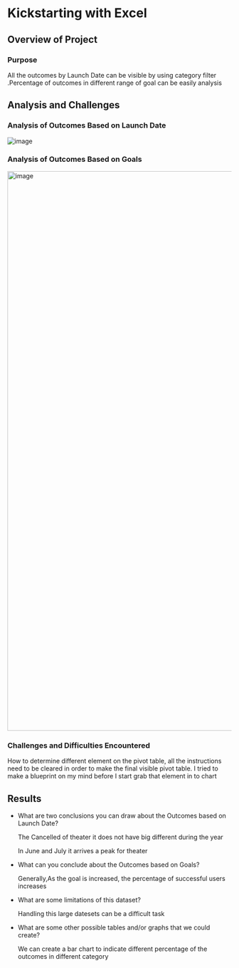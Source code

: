 # Kickstarting with Excel

## Overview of Project

### Purpose
 All the outcomes by Launch Date can be visible by using category filter 
 .Percentage of outcomes in different range of goal can be easily analysis 

## Analysis and Challenges

### Analysis of Outcomes Based on Launch Date
![image](https://user-images.githubusercontent.com/104603177/167758315-94d02448-3e9e-40f0-84aa-0ce87bd44c99.png)

### Analysis of Outcomes Based on Goals
<img width="1256" alt="image" src="https://user-images.githubusercontent.com/104603177/167758160-6973cc36-bba5-46a0-a47f-eac103a58ba0.png">


### Challenges and Difficulties Encountered
How to determine different element on the pivot table, all the instructions need to be cleared in order to make the final visible pivot table. I tried to make a blueprint on my mind before I start grab that element in to chart
## Results

- What are two conclusions you can draw about the Outcomes based on Launch Date?


  The Cancelled of theater it does not have big different during the year
  
  
  In June and July it arrives a peak for theater 

- What can you conclude about the Outcomes based on Goals?

  Generally,As the goal is increased, the percentage of successful users increases
- What are some limitations of this dataset?

  Handling this large datesets can be a difficult task
- What are some other possible tables and/or graphs that we could create?
       
  We can create a bar chart to indicate different percentage of the outcomes in different category
